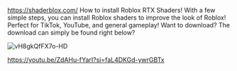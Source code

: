 https://shaderblox.com/
How to install Roblox RTX Shaders! With a few simple steps, you can install Roblox shaders to improve the look of Roblox! Perfect for TikTok, YouTube, and general gameplay! Want to download? The download can simply be found right below?

![vH8gkQfFX7o-HD](https://github.com/user-attachments/assets/4bbc7fca-9453-4c77-a063-d2c8986fac1d)

https://youtu.be/ZdAHu-fYarI?si=faL4DKGd-ywrGBTx
